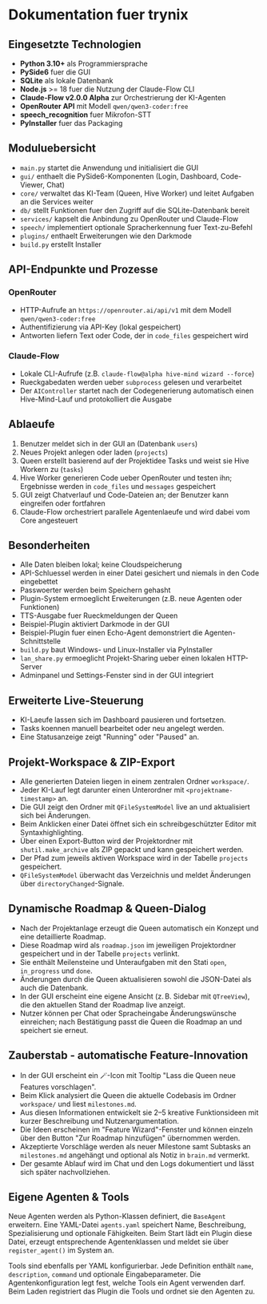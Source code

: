 # Dokumentation fuer trynix

## Eingesetzte Technologien
- **Python 3.10+** als Programmiersprache
- **PySide6** fuer die GUI
- **SQLite** als lokale Datenbank
- **Node.js** >= 18 fuer die Nutzung der Claude-Flow CLI
- **Claude-Flow v2.0.0 Alpha** zur Orchestrierung der KI-Agenten
- **OpenRouter API** mit Modell `qwen/qwen3-coder:free`
- **speech_recognition** fuer Mikrofon-STT
- **PyInstaller** fuer das Packaging

## Moduluebersicht
- `main.py` startet die Anwendung und initialisiert die GUI
- `gui/` enthaelt die PySide6-Komponenten (Login, Dashboard, Code-Viewer, Chat)
- `core/` verwaltet das KI-Team (Queen, Hive Worker) und leitet Aufgaben an die Services weiter
- `db/` stellt Funktionen fuer den Zugriff auf die SQLite-Datenbank bereit
- `services/` kapselt die Anbindung zu OpenRouter und Claude-Flow
- `speech/` implementiert optionale Spracherkennung fuer Text-zu-Befehl
- `plugins/` enthaelt Erweiterungen wie den Darkmode
- `build.py` erstellt Installer

## API-Endpunkte und Prozesse
### OpenRouter
- HTTP-Aufrufe an `https://openrouter.ai/api/v1` mit dem Modell `qwen/qwen3-coder:free`
- Authentifizierung via API-Key (lokal gespeichert)
- Antworten liefern Text oder Code, der in `code_files` gespeichert wird

### Claude-Flow
- Lokale CLI-Aufrufe (z.B. `claude-flow@alpha hive-mind wizard --force`)
- Rueckgabedaten werden ueber `subprocess` gelesen und verarbeitet
- Der `AIController` startet nach der Codegenerierung automatisch einen Hive-Mind-Lauf und protokolliert die Ausgabe

## Ablaeufe
1. Benutzer meldet sich in der GUI an (Datenbank `users`)
2. Neues Projekt anlegen oder laden (`projects`)
3. Queen erstellt basierend auf der Projektidee Tasks und weist sie Hive Workern zu (`tasks`)
4. Hive Worker generieren Code ueber OpenRouter und testen ihn; Ergebnisse werden in `code_files` und `messages` gespeichert
5. GUI zeigt Chatverlauf und Code-Dateien an; der Benutzer kann eingreifen oder fortfahren
6. Claude-Flow orchestriert parallele Agentenlaeufe und wird dabei vom Core angesteuert

## Besonderheiten
- Alle Daten bleiben lokal; keine Cloudspeicherung
- API-Schluessel werden in einer Datei gesichert und niemals in den Code eingebettet
- Passwoerter werden beim Speichern gehasht
- Plugin-System ermoeglicht Erweiterungen (z.B. neue Agenten oder Funktionen)
- TTS-Ausgabe fuer Rueckmeldungen der Queen
- Beispiel-Plugin aktiviert Darkmode in der GUI
- Beispiel-Plugin fuer einen Echo-Agent demonstriert die Agenten-Schnittstelle
- `build.py` baut Windows- und Linux-Installer via PyInstaller
- `lan_share.py` ermoeglicht Projekt-Sharing ueber einen lokalen HTTP-Server
- Adminpanel und Settings-Fenster sind in der GUI integriert

## Erweiterte Live-Steuerung
- KI-Laeufe lassen sich im Dashboard pausieren und fortsetzen.
- Tasks koennen manuell bearbeitet oder neu angelegt werden.
- Eine Statusanzeige zeigt "Running" oder "Paused" an.

## Projekt-Workspace & ZIP-Export
- Alle generierten Dateien liegen in einem zentralen Ordner `workspace/`.
- Jeder KI-Lauf legt darunter einen Unterordner mit `<projektname-timestamp>` an.
- Die GUI zeigt den Ordner mit `QFileSystemModel` live an und aktualisiert sich bei Änderungen.
- Beim Anklicken einer Datei öffnet sich ein schreibgeschützter Editor mit Syntaxhighlighting.
- Über einen Export-Button wird der Projektordner mit `shutil.make_archive` als ZIP gepackt und kann gespeichert werden.
- Der Pfad zum jeweils aktiven Workspace wird in der Tabelle `projects` gespeichert.
- `QFileSystemModel` überwacht das Verzeichnis und meldet Änderungen über `directoryChanged`-Signale.

## Dynamische Roadmap & Queen-Dialog
- Nach der Projektanlage erzeugt die Queen automatisch ein Konzept und eine detaillierte Roadmap.
- Diese Roadmap wird als `roadmap.json` im jeweiligen Projektordner gespeichert und in der Tabelle `projects` verlinkt.
- Sie enthält Meilensteine und Unteraufgaben mit den Stati `open`, `in_progress` und `done`.
- Änderungen durch die Queen aktualisieren sowohl die JSON-Datei als auch die Datenbank.
- In der GUI erscheint eine eigene Ansicht (z. B. Sidebar mit `QTreeView`), die den aktuellen Stand der Roadmap live anzeigt.
- Nutzer können per Chat oder Spracheingabe Änderungswünsche einreichen; nach Bestätigung passt die Queen die Roadmap an und speichert sie erneut.

## Zauberstab - automatische Feature-Innovation
- In der GUI erscheint ein 🪄-Icon mit Tooltip "Lass die Queen neue Features vorschlagen".
- Beim Klick analysiert die Queen die aktuelle Codebasis im Ordner `workspace/` und liest `milestones.md`.
- Aus diesen Informationen entwickelt sie 2–5 kreative Funktionsideen mit kurzer Beschreibung und Nutzenargumentation.
- Die Ideen erscheinen im "Feature Wizard"-Fenster und können einzeln über den Button "Zur Roadmap hinzufügen" übernommen werden.
- Akzeptierte Vorschläge werden als neuer Milestone samt Subtasks an `milestones.md` angehängt und optional als Notiz in `brain.md` vermerkt.
- Der gesamte Ablauf wird im Chat und den Logs dokumentiert und lässt sich später nachvollziehen.

## Eigene Agenten & Tools
Neue Agenten werden als Python-Klassen definiert, die `BaseAgent` erweitern. Eine YAML-Datei `agents.yaml` speichert Name, Beschreibung, Spezialisierung und optionale Fähigkeiten. Beim Start lädt ein Plugin diese Datei, erzeugt entsprechende Agentenklassen und meldet sie über `register_agent()` im System an.

Tools sind ebenfalls per YAML konfigurierbar. Jede Definition enthält `name`, `description`, `command` und optionale Eingabeparameter. Die Agentenkonfiguration legt fest, welche Tools ein Agent verwenden darf. Beim Laden registriert das Plugin die Tools und ordnet sie den Agenten zu.

